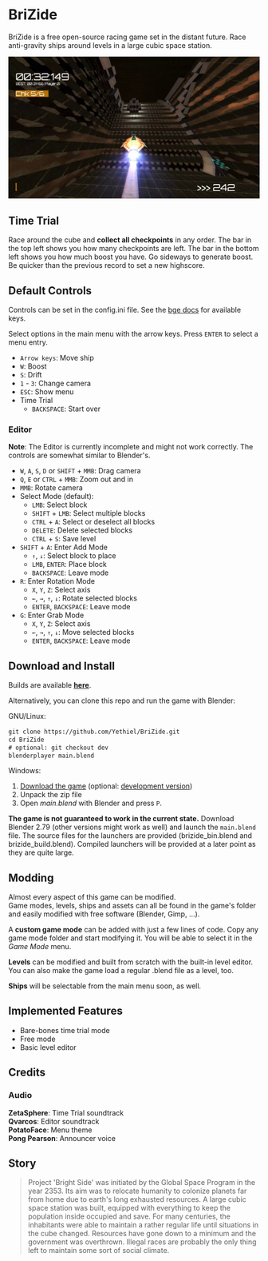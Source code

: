 # BriZide

BriZide is a free open-source racing game set in the distant future.
Race anti-gravity ships around levels in a large cubic space station.

![](screenshot.jpg)

## Time Trial
Race around the cube and **collect all checkpoints** in any order. The bar in the top left shows you how many checkpoints are left. The bar in the bottom left shows you how much boost you have. Go sideways to generate boost.
Be quicker than the previous record to set a new highscore.

## Default Controls

Controls can be set in the config.ini file. See the [bge docs](https://docs.blender.org/api/2.79b/bge.events.html#keys-constants) for available keys.

Select options in the main menu with the arrow keys. Press `ENTER` to select a menu entry.

+ `Arrow keys`: Move ship
+ `W`: Boost
+ `S`: Drift
+ `1` - `3`: Change camera
+ `ESC`: Show menu
+ Time Trial
    + `BACKSPACE`: Start over

### Editor

**Note**: The Editor is currently incomplete and might not work correctly. The controls are somewhat similar to Blender's.

+ `W`, `A`, `S`, `D` or `SHIFT` + `MMB`: Drag camera
+ `Q`, `E` or `CTRL` + `MMB`: Zoom out and in
+ `MMB`: Rotate camera
+ Select Mode (default):
    + `LMB`: Select block
    + `SHIFT` + `LMB`: Select multiple blocks
    + `CTRL` + `A`: Select or deselect all blocks
    + `DELETE`: Delete selected blocks
    + `CTRL` + `S`: Save level
+ `SHIFT` + `A`: Enter Add Mode
    + `↑`, `↓`: Select block to place
    + `LMB`, `ENTER`: Place block
    + `BACKSPACE`: Leave mode
+ `R`: Enter Rotation Mode
    + `X`, `Y`, `Z`: Select axis
    + `←`, `→`, `↑`, `↓`: Rotate selected blocks
    + `ENTER`, `BACKSPACE`: Leave mode
+ `G`: Enter Grab Mode
    + `X`, `Y`, `Z`: Select axis
    + `←`, `→`, `↑`, `↓`: Move selected blocks
    + `ENTER`, `BACKSPACE`: Leave mode

## Download and Install

Builds are available [**here**](https://files.re-volt.io/brizide/).

Alternatively, you can clone this repo and run the game with Blender:

GNU/Linux:

```
git clone https://github.com/Yethiel/BriZide.git
cd BriZide
# optional: git checkout dev
blenderplayer main.blend
```

Windows:

1. [Download the game](https://github.com/Yethiel/BriZide/archive/master.zip) (optional: [development version](https://github.com/Yethiel/BriZide/archive/dev.zip))
2. Unpack the zip file
3. Open _main.blend_ with Blender and press `P`.

**The game is not guaranteed to work in the current state.**
Download Blender 2.79 (other versions might work as well) and launch the `main.blend` file.
The source files for the launchers are provided (brizide_bin.blend and brizide_build.blend).
Compiled launchers will be provided at a later point as they are quite large.

## Modding
Almost every aspect of this game can be modified.  
Game modes, levels, ships and assets can all be found in the game's folder and easily modified with free software (Blender, Gimp, ...).

A **custom game mode** can be added with just a few lines of code. Copy any game mode folder and start modifying it. You will be able to select it in the _Game Mode_ menu.

**Levels** can be modified and built from scratch with the built-in level editor. You can also make the game load a regular .blend file as a level, too.

**Ships** will be selectable from the main menu soon, as well.

## Implemented Features
+ Bare-bones time trial mode
+ Free mode
+ Basic level editor

## Credits

### Audio
**ZetaSphere**: Time Trial soundtrack  
**Qvarcos**: Editor soundtrack  
**PotatoFace**: Menu theme  
**Pong Pearson**: Announcer voice

## Story

> Project 'Bright Side' was initiated by the Global Space Program in the year 2353. Its aim was to relocate humanity to colonize planets far from home due to earth's long exhausted resources. A large cubic space station was built, equipped with everything to keep the population inside occupied and save. For many centuries, the inhabitants were able to maintain a rather regular life until situations in the cube changed. Resources have gone down to a minimum and the government was overthrown. Illegal races are probably the only thing left to maintain some sort of social climate.
